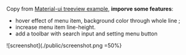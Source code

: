 Copy from [Material-ui treeview example](https://material-ui.com/components/tree-view/), **imporve some features**:

- hover effect of menu item, background color through whole line ;
- increase menu item line-height.
- add a toolbar with search input and setting menu button


![screenshot](./public/screenshot.png =50%}
